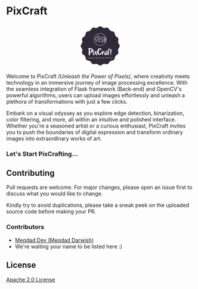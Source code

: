 # PixCraft

<p align="center">
<picture>
  <img alt="PixCraft Logo" src="PixCraft-logo.png" width="22%" hight="22%" >
</picture>
</p>

Welcome to PixCraft *(Unleash the Power of Pixels)*, where creativity meets technology in an immersive journey of image processing excellence. With the seamless integration of Flask framework (Back-end) and OpenCV's powerful algorithms, users can upload images effortlessly and unleash a plethora of transformations with just a few clicks.

Embark on a visual odyssey as you explore edge detection, binarization, color filtering, and more, all within an intuitive and polished interface. Whether you're a seasoned artist or a curious enthusiast, PixCraft invites you to push the boundaries of digital expression and transform ordinary images into extraordinary works of art.


### Let's Start PixCrafting...


## Contributing

Pull requests are welcome. For major changes, please open an issue first to discuss what you would like to change.

Kindly try to avoid duplications, please take a sneak peek on the uploaded source code before making your PR.

### Contributors
- [Meqdad Dev (Meqdad Darwish)](https://github.com/MeqdadDev)
- We're waiting your name to be listed here :)

## License

[Apache 2.0 License](https://choosealicense.com/licenses/apache-2.0/)
